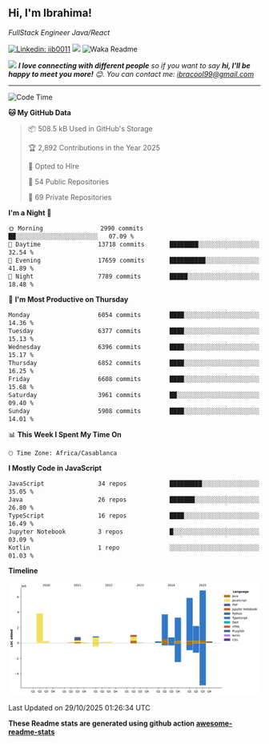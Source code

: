<h2>Hi, I'm Ibrahima! </h2>
<p><em>FullStack Engineer Java/React
</em></p>


[![Linkedin: iib0011](https://img.shields.io/badge/-iib0011-blue?style=flat-square&logo=Linkedin&logoColor=white&link=https://www.linkedin.com/in/iib0011/)](https://www.linkedin.com/in/iib0011/)
![](https://visitor-badge.glitch.me/badge?page_id=iib0011)
![Waka Readme](https://github.com/iib0011/iib0011/workflows/Waka%20Readme/badge.svg)


<img src="https://media.giphy.com/media/LnQjpWaON8nhr21vNW/giphy.gif" width="60"> <em><b>I love connecting with different people</b> so if you want to say <b>hi, I'll be happy to meet you more!</b> 😊. You can contact me: ibracool99@gmail.com</em>

---
<!--START_SECTION:waka-->
![Code Time](http://img.shields.io/badge/Code%20Time-5%2C535%20hrs%206%20mins-blue)

**🐱 My GitHub Data** 

> 📦 508.5 kB Used in GitHub's Storage 
 > 
> 🏆 2,892 Contributions in the Year 2025
 > 
> 💼 Opted to Hire
 > 
> 📜 54 Public Repositories 
 > 
> 🔑 69 Private Repositories 
 > 
**I'm a Night 🦉** 

```text
🌞 Morning                2990 commits        ██░░░░░░░░░░░░░░░░░░░░░░░   07.09 % 
🌆 Daytime                13718 commits       ████████░░░░░░░░░░░░░░░░░   32.54 % 
🌃 Evening                17659 commits       ██████████░░░░░░░░░░░░░░░   41.89 % 
🌙 Night                  7789 commits        █████░░░░░░░░░░░░░░░░░░░░   18.48 % 
```
📅 **I'm Most Productive on Thursday** 

```text
Monday                   6054 commits        ████░░░░░░░░░░░░░░░░░░░░░   14.36 % 
Tuesday                  6377 commits        ████░░░░░░░░░░░░░░░░░░░░░   15.13 % 
Wednesday                6396 commits        ████░░░░░░░░░░░░░░░░░░░░░   15.17 % 
Thursday                 6852 commits        ████░░░░░░░░░░░░░░░░░░░░░   16.25 % 
Friday                   6608 commits        ████░░░░░░░░░░░░░░░░░░░░░   15.68 % 
Saturday                 3961 commits        ██░░░░░░░░░░░░░░░░░░░░░░░   09.40 % 
Sunday                   5908 commits        ████░░░░░░░░░░░░░░░░░░░░░   14.01 % 
```


📊 **This Week I Spent My Time On** 

```text
🕑︎ Time Zone: Africa/Casablanca
```

**I Mostly Code in JavaScript** 

```text
JavaScript               34 repos            █████████░░░░░░░░░░░░░░░░   35.05 % 
Java                     26 repos            ███████░░░░░░░░░░░░░░░░░░   26.80 % 
TypeScript               16 repos            ████░░░░░░░░░░░░░░░░░░░░░   16.49 % 
Jupyter Notebook         3 repos             █░░░░░░░░░░░░░░░░░░░░░░░░   03.09 % 
Kotlin                   1 repo              ░░░░░░░░░░░░░░░░░░░░░░░░░   01.03 % 
```



**Timeline**

![Lines of Code chart](https://raw.githubusercontent.com/iib0011/iib0011/master/assets/bar_graph.png)


 Last Updated on 29/10/2025 01:26:34 UTC
<!--END_SECTION:waka-->

**These Readme stats are generated using github action [awesome-readme-stats](https://github.com/iib0011/waka-readme-stats)**
